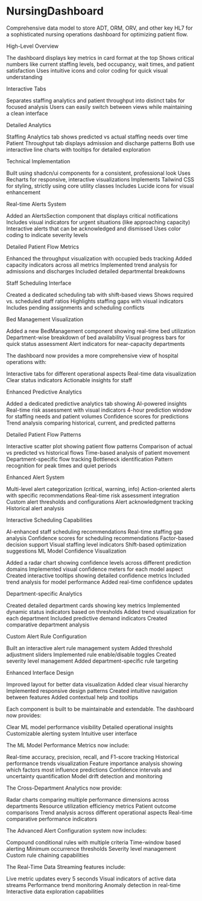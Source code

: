 # NursingDashboard
Comprehensive data model to store ADT, ORM, ORV, and other key HL7 for a sophisticated nursing operations dashboard for optimizing patient flow.

High-Level Overview

The dashboard displays key metrics in card format at the top
Shows critical numbers like current staffing levels, bed occupancy, wait times, and patient satisfaction
Uses intuitive icons and color coding for quick visual understanding


Interactive Tabs

Separates staffing analytics and patient throughput into distinct tabs for focused analysis
Users can easily switch between views while maintaining a clean interface


Detailed Analytics

Staffing Analytics tab shows predicted vs actual staffing needs over time
Patient Throughput tab displays admission and discharge patterns
Both use interactive line charts with tooltips for detailed exploration


Technical Implementation

Built using shadcn/ui components for a consistent, professional look
Uses Recharts for responsive, interactive visualizations
Implements Tailwind CSS for styling, strictly using core utility classes
Includes Lucide icons for visual enhancement

Real-time Alerts System


Added an AlertsSection component that displays critical notifications
Includes visual indicators for urgent situations (like approaching capacity)
Interactive alerts that can be acknowledged and dismissed
Uses color coding to indicate severity levels


Detailed Patient Flow Metrics


Enhanced the throughput visualization with occupied beds tracking
Added capacity indicators across all metrics
Implemented trend analysis for admissions and discharges
Included detailed departmental breakdowns


Staff Scheduling Interface


Created a dedicated scheduling tab with shift-based views
Shows required vs. scheduled staff ratios
Highlights staffing gaps with visual indicators
Includes pending assignments and scheduling conflicts


Bed Management Visualization


Added a new BedManagement component showing real-time bed utilization
Department-wise breakdown of bed availability
Visual progress bars for quick status assessment
Alert indicators for near-capacity departments

The dashboard now provides a more comprehensive view of hospital operations with:

Interactive tabs for different operational aspects
Real-time data visualization
Clear status indicators
Actionable insights for staff

Enhanced Predictive Analytics


Added a dedicated predictive analytics tab showing AI-powered insights
Real-time risk assessment with visual indicators
4-hour prediction window for staffing needs and patient volumes
Confidence scores for predictions
Trend analysis comparing historical, current, and predicted patterns


Detailed Patient Flow Patterns


Interactive scatter plot showing patient flow patterns
Comparison of actual vs predicted vs historical flows
Time-based analysis of patient movement
Department-specific flow tracking
Bottleneck identification
Pattern recognition for peak times and quiet periods


Enhanced Alert System


Multi-level alert categorization (critical, warning, info)
Action-oriented alerts with specific recommendations
Real-time risk assessment integration
Custom alert thresholds and configurations
Alert acknowledgment tracking
Historical alert analysis


Interactive Scheduling Capabilities


AI-enhanced staff scheduling recommendations
Real-time staffing gap analysis
Confidence scores for scheduling recommendations
Factor-based decision support
Visual staffing level indicators
Shift-based optimization suggestions
ML Model Confidence Visualization


Added a radar chart showing confidence levels across different prediction domains
Implemented visual confidence meters for each model aspect
Created interactive tooltips showing detailed confidence metrics
Included trend analysis for model performance
Added real-time confidence updates


Department-specific Analytics


Created detailed department cards showing key metrics
Implemented dynamic status indicators based on thresholds
Added trend visualization for each department
Included predictive demand indicators
Created comparative department analysis


Custom Alert Rule Configuration


Built an interactive alert rule management system
Added threshold adjustment sliders
Implemented rule enable/disable toggles
Created severity level management
Added department-specific rule targeting


Enhanced Interface Design


Improved layout for better data visualization
Added clear visual hierarchy
Implemented responsive design patterns
Created intuitive navigation between features
Added contextual help and tooltips

Each component is built to be maintainable and extendable. The dashboard now provides:

Clear ML model performance visibility
Detailed operational insights
Customizable alerting system
Intuitive user interface

The ML Model Performance Metrics now include:

Real-time accuracy, precision, recall, and F1-score tracking
Historical performance trends visualization
Feature importance analysis showing which factors most influence predictions
Confidence intervals and uncertainty quantification
Model drift detection and monitoring

The Cross-Department Analytics now provide:

Radar charts comparing multiple performance dimensions across departments
Resource utilization efficiency metrics
Patient outcome comparisons
Trend analysis across different operational aspects
Real-time comparative performance indicators

The Advanced Alert Configuration system now includes:

Compound conditional rules with multiple criteria
Time-window based alerting
Minimum occurrence thresholds
Severity level management
Custom rule chaining capabilities

The Real-Time Data Streaming features include:

Live metric updates every 5 seconds
Visual indicators of active data streams
Performance trend monitoring
Anomaly detection in real-time
Interactive data exploration capabilities

